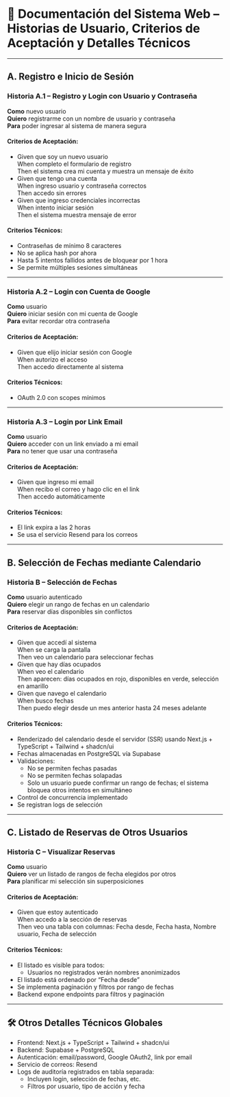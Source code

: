 # 📘 Documentación del Sistema Web – Historias de Usuario, Criterios de Aceptación y Detalles Técnicos

---

## A. Registro e Inicio de Sesión

### Historia A.1 – Registro y Login con Usuario y Contraseña
**Como** nuevo usuario  
**Quiero** registrarme con un nombre de usuario y contraseña  
**Para** poder ingresar al sistema de manera segura

#### Criterios de Aceptación:
- Given que soy un nuevo usuario  
  When completo el formulario de registro  
  Then el sistema crea mi cuenta y muestra un mensaje de éxito  
- Given que tengo una cuenta  
  When ingreso usuario y contraseña correctos  
  Then accedo sin errores  
- Given que ingreso credenciales incorrectas  
  When intento iniciar sesión  
  Then el sistema muestra mensaje de error

#### Criterios Técnicos:
- Contraseñas de mínimo 8 caracteres
- No se aplica hash por ahora
- Hasta 5 intentos fallidos antes de bloquear por 1 hora
- Se permite múltiples sesiones simultáneas

---

### Historia A.2 – Login con Cuenta de Google
**Como** usuario  
**Quiero** iniciar sesión con mi cuenta de Google  
**Para** evitar recordar otra contraseña  

#### Criterios de Aceptación:
- Given que elijo iniciar sesión con Google  
  When autorizo el acceso  
  Then accedo directamente al sistema

#### Criterios Técnicos:
- OAuth 2.0 con scopes mínimos

---

### Historia A.3 – Login por Link Email
**Como** usuario  
**Quiero** acceder con un link enviado a mi email  
**Para** no tener que usar una contraseña

#### Criterios de Aceptación:
- Given que ingreso mi email  
  When recibo el correo y hago clic en el link  
  Then accedo automáticamente

#### Criterios Técnicos:
- El link expira a las 2 horas
- Se usa el servicio Resend para los correos

---

## B. Selección de Fechas mediante Calendario

### Historia B – Selección de Fechas
**Como** usuario autenticado  
**Quiero** elegir un rango de fechas en un calendario  
**Para** reservar días disponibles sin conflictos

#### Criterios de Aceptación:
- Given que accedí al sistema  
  When se carga la pantalla  
  Then veo un calendario para seleccionar fechas  
- Given que hay días ocupados  
  When veo el calendario  
  Then aparecen: días ocupados en rojo, disponibles en verde, selección en amarillo  
- Given que navego el calendario  
  When busco fechas  
  Then puedo elegir desde un mes anterior hasta 24 meses adelante

#### Criterios Técnicos:
- Renderizado del calendario desde el servidor (SSR) usando Next.js + TypeScript + Tailwind + shadcn/ui
- Fechas almacenadas en PostgreSQL vía Supabase
- Validaciones:
  - No se permiten fechas pasadas
  - No se permiten fechas solapadas
  - Solo un usuario puede confirmar un rango de fechas; el sistema bloquea otros intentos en simultáneo
- Control de concurrencia implementado
- Se registran logs de selección

---

## C. Listado de Reservas de Otros Usuarios

### Historia C – Visualizar Reservas
**Como** usuario  
**Quiero** ver un listado de rangos de fecha elegidos por otros  
**Para** planificar mi selección sin superposiciones

#### Criterios de Aceptación:
- Given que estoy autenticado  
  When accedo a la sección de reservas  
  Then veo una tabla con columnas: Fecha desde, Fecha hasta, Nombre usuario, Fecha de selección

#### Criterios Técnicos:
- El listado es visible para todos:
  - Usuarios no registrados verán nombres anonimizados
- El listado está ordenado por “Fecha desde”
- Se implementa paginación y filtros por rango de fechas
- Backend expone endpoints para filtros y paginación

---

## 🛠️ Otros Detalles Técnicos Globales

- Frontend: Next.js + TypeScript + Tailwind + shadcn/ui
- Backend: Supabase + PostgreSQL
- Autenticación: email/password, Google OAuth2, link por email
- Servicio de correos: Resend
- Logs de auditoría registrados en tabla separada:
  - Incluyen login, selección de fechas, etc.
  - Filtros por usuario, tipo de acción y fecha

